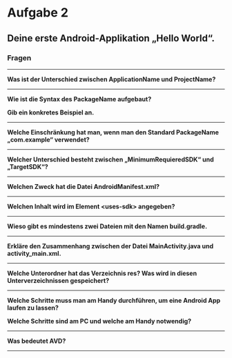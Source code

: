 # Aufgabe 2
## Deine erste Android-Applikation „Hello World“.

### Fragen

<hr>

**Was ist der Unterschied zwischen ApplicationName und ProjectName?**

<hr>

**Wie ist die Syntax des PackageName aufgebaut?**

**Gib ein konkretes Beispiel an.**

<hr>

**Welche Einschränkung hat man, wenn man den Standard PackageName „com.example“ verwendet?**

<hr>

**Welcher Unterschied besteht zwischen „MinimumRequieredSDK“ und „TargetSDK“?**

<hr>

**Welchen Zweck hat die Datei AndroidManifest.xml?**

<hr>

**Welchen Inhalt wird im Element \<uses-sdk> angegeben?**

<hr>

**Wieso gibt es mindestens zwei Dateien mit den Namen build.gradle.**

<hr>

**Erkläre den Zusammenhang zwischen der Datei MainActivity.java und activity_main.xml.**

<hr>

**Welche Unterordner hat das Verzeichnis res? Was wird in diesen Unterverzeichnissen gespeichert?**

<hr>

**Welche Schritte muss man am Handy durchführen, um eine Android App laufen zu lassen?** 

**Welche Schritte sind am PC und welche am Handy notwendig?**

<hr>

**Was bedeutet AVD?**

<hr> 